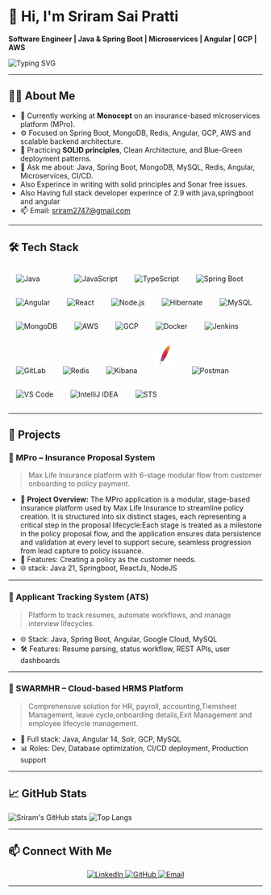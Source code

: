 # 👋 Hi, I'm Sriram Sai Pratti

**Software Engineer | Java & Spring Boot | Microservices | Angular | GCP | AWS**

![Typing SVG](https://readme-typing-svg.herokuapp.com?font=Roboto&pause=1000&color=00BFFF&width=435&lines=Software+Engineer;Microservices+Developer;Spring+Boot+%7C+Java+%7C+Angular;Clean+Code+%7C+SOLID+%7C+Scalable+Systems)

---

## 👨‍💼 About Me

- 🚀 Currently working at **Monocept** on an insurance-based microservices platform (MPro).
- ⚙️ Focused on Spring Boot, MongoDB, Redis, Angular, GCP, AWS and scalable backend architecture.
- 🧠 Practicing **SOLID principles**, Clean Architecture, and Blue-Green deployment patterns.
- 💬 Ask me about: Java, Spring Boot, MongoDB, MySQL, Redis, Angular, Microservices, CI/CD.
- Also Experince in writing with solid principles and Sonar free issues.
- Also Having full stack developer experince of 2.9 with java,springboot and angular
- 📫 Email: [sriram2747@gmail.com](mailto:sriram2747@gmail.com)

---

## 🛠️ Tech Stack

<div align="left">

  <!-- Languages -->
  <img title="Java"             alt="Java"             src="https://cdn.jsdelivr.net/gh/devicons/devicon/icons/java/java-original.svg"           width="40" height="40" style="margin: 15px"/>
  <span style="display:inline-block; width:30px;"></span>
  <img title="JavaScript"       alt="JavaScript"       src="https://cdn.jsdelivr.net/gh/devicons/devicon/icons/javascript/javascript-original.svg" width="40" height="40" style="margin: 15px"/>
  <img title="TypeScript"       alt="TypeScript"       src="https://cdn.jsdelivr.net/gh/devicons/devicon/icons/typescript/typescript-original.svg" width="40" height="40" style="margin: 15px"/>

  <!-- Frameworks -->
  <img title="Spring Boot"      alt="Spring Boot"      src="https://cdn.jsdelivr.net/gh/devicons/devicon/icons/spring/spring-original.svg"       width="40" height="40" style="margin: 15px"/>
  <img title="Angular"          alt="Angular"          src="https://cdn.jsdelivr.net/gh/devicons/devicon/icons/angularjs/angularjs-original.svg"  width="40" height="40" style="margin: 15px"/>
  <img title="React"            alt="React"            src="https://cdn.jsdelivr.net/gh/devicons/devicon/icons/react/react-original.svg"         width="40" height="40" style="margin: 15px"/>
  <img title="Node.js"          alt="Node.js"          src="https://cdn.jsdelivr.net/gh/devicons/devicon/icons/nodejs/nodejs-original.svg"        width="40" height="40" style="margin: 15px"/>
  <img title="Hibernate"        alt="Hibernate"        src="https://cdn.jsdelivr.net/gh/devicons/devicon/icons/hibernate/hibernate-plain.svg"    width="40" height="40" style="margin: 15px"/>

  <!-- Databases -->
  <img title="MySQL"            alt="MySQL"            src="https://cdn.jsdelivr.net/gh/devicons/devicon/icons/mysql/mysql-original.svg"          width="40" height="40" style="margin: 15px"/>
  <img title="MongoDB"          alt="MongoDB"          src="https://cdn.jsdelivr.net/gh/devicons/devicon/icons/mongodb/mongodb-original.svg"      width="40" height="40" style="margin: 15px"/>
 
  <!-- Cloud / DevOps -->
  <img title="AWS"              alt="AWS"              src="https://cdn.worldvectorlogo.com/logos/amazon-web-services-2.svg"                     width="40" height="40" style="margin: 15px"/>
  <img title="GCP"              alt="GCP"              src="https://cdn.jsdelivr.net/gh/devicons/devicon/icons/googlecloud/googlecloud-original.svg" width="40" height="40" style="margin: 15px"/>
  <img title="Docker"           alt="Docker"           src="https://cdn.jsdelivr.net/gh/devicons/devicon/icons/docker/docker-original.svg"       width="40" height="40" style="margin: 15px"/>
  <img title="Jenkins"          alt="Jenkins"          src="https://cdn.jsdelivr.net/gh/devicons/devicon/icons/jenkins/jenkins-original.svg"     width="40" height="40" style="margin: 15px"/>
  <img title="GitLab"           alt="GitLab"           src="https://cdn.jsdelivr.net/gh/devicons/devicon/icons/gitlab/gitlab-original.svg"       width="40" height="40" style="margin: 15px"/>
  <img title="Redis"            alt="Redis"            src="https://cdn.jsdelivr.net/gh/devicons/devicon/icons/redis/redis-original.svg"         width="40" height="40" style="margin: 15px"/>
  <img title="Kibana"           alt="Kibana"           src="https://cdn.jsdelivr.net/npm/simple-icons@v5/icons/kibana.svg"                        width="40" height="40" style="margin: 15px"/>

  <!-- Tools -->
  <img title="Maven"            alt="Maven"            src="https://raw.githubusercontent.com/devicons/devicon/master/icons/apache/apache-original.svg" width="40" height="40" style="margin: 15px"/>
  <img title="Postman"          alt="Postman"          src="https://www.vectorlogo.zone/logos/getpostman/getpostman-icon.svg"                      width="40" height="40" style="margin: 15px"/>
  <img title="VS Code"          alt="VS Code"          src="https://cdn.jsdelivr.net/gh/devicons/devicon/icons/vscode/vscode-original.svg"        width="40" height="40" style="margin: 15px"/>
  <img title="IntelliJ IDEA"    alt="IntelliJ IDEA"    src="https://cdn.jsdelivr.net/gh/devicons/devicon/icons/intellij/intellij-original.svg"    width="40" height="40" style="margin: 15px"/>
  <img title="STS (Spring Tool Suite)" alt="STS"       src="https://spring.io/img/favicon.ico"                                                     width="40" height="40" style="margin: 15px"/>

</div>

---

## 🚀 Projects

### 🔐 MPro – Insurance Proposal System
> Max Life Insurance platform with 6-stage modular flow from customer onboarding to policy payment.

- 🧱 **Project Overview:**
  The MPro application is a modular, stage-based insurance platform used by Max Life Insurance to streamline policy creation. It is structured into six distinct stages, each representing a critical step in the proposal lifecycle:Each stage is treated as a milestone in the policy proposal flow, and the application ensures data persistence and validation at every level to support secure, seamless progression from lead capture to policy issuance.
- 🔑 Features: Creating a policy as the customer needs.
- 🌐 stack: Java 21, Springboot, ReactJs, NodeJS

---

### 🧾 Applicant Tracking System (ATS)
> Platform to track resumes, automate workflows, and manage interview lifecycles.

- 🌐 Stack: Java, Spring Boot, Angular, Google Cloud, MySQL
- 🛠️ Features: Resume parsing, status workflow, REST APIs, user dashboards

---

### 💼 SWARMHR – Cloud-based HRMS Platform
> Comprehensive solution for HR, payroll, accounting,Tiemsheet Management, leave cycle,onboarding details,Exit Management and employee lifecycle management.

- 🔧 Full stack: Java, Angular 14, Solr, GCP, MySQL
- 📊 Roles: Dev, Database optimization, CI/CD deployment, Production support

---

## 📈 GitHub Stats

![Sriram's GitHub stats](https://github-readme-stats.vercel.app/api?username=Sriram9819&show_icons=true&theme=default)
![Top Langs](https://github-readme-stats.vercel.app/api/top-langs/?username=Sriram9819&layout=compact)

---

## 📫 Connect With Me

<p align="center">
  <!-- LinkedIn -->
  <a href="https://www.linkedin.com/in/sriram-sai" target="_blank">
    <img
      alt="LinkedIn"
      src="https://img.shields.io/badge/LinkedIn-0A66C2?style=for-the-badge&logo=linkedin&logoColor=white"
    />
  </a>
  
  <!-- GitHub -->
  <a href="https://github.com/Sriram9819" target="_blank">
    <img
      alt="GitHub"
      src="https://img.shields.io/badge/GitHub-181717?style=for-the-badge&logo=github&logoColor=white"
    />
  </a>
  
  <!-- Email -->
  <a href="mailto:sriram2747@gmail.com" target="_blank">
    <img
      alt="Email"
      src="https://img.shields.io/badge/Email-D14836?style=for-the-badge&logo=gmail&logoColor=white"
    />
  </a>
</p>



---
